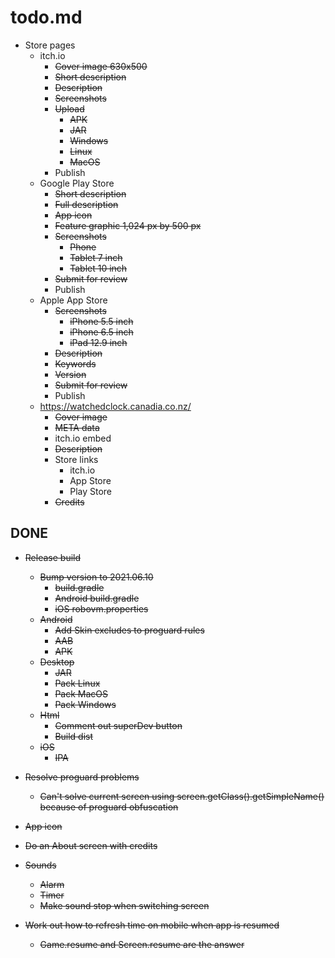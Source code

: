 # todo.md
          
  + Store pages
      - itch.io
          - ~~Cover image 630x500~~
          - ~~Short description~~
          - ~~Description~~
          - ~~Screenshots~~
          - ~~Upload~~
              - ~~APK~~
              - ~~JAR~~
              - ~~Windows~~
              - ~~Linux~~
              - ~~MacOS~~
          - Publish
      - Google Play Store
          - ~~Short description~~
          - ~~Full description~~
          - ~~App icon~~
          - ~~Feature graphic 1,024 px by 500 px~~
          - ~~Screenshots~~
              - ~~Phone~~
              - ~~Tablet 7 inch~~
              - ~~Tablet 10 inch~~
          - ~~Submit for review~~
          - Publish
      - Apple App Store
          - ~~Screenshots~~
              - ~~iPhone 5.5 inch~~
              - ~~iPhone 6.5 inch~~
              - ~~iPad 12.9 inch~~
          - ~~Description~~
          - ~~Keywords~~
          - ~~Version~~
          - ~~Submit for review~~
          - Publish
      - https://watchedclock.canadia.co.nz/
          - ~~Cover image~~
          - ~~META data~~
          - itch.io embed
          - ~~Description~~
          - Store links
              - itch.io
              - App Store
              - Play Store
          - ~~Credits~~
      
## DONE

  + ~~Release build~~
      - ~~Bump version to 2021.06.10~~
          - ~~build.gradle~~
          - ~~Android build.gradle~~
          - ~~iOS robovm.properties~~
      - ~~Android~~
          - ~~Add Skin excludes to proguard rules~~
          - ~~AAB~~
          - ~~APK~~
      - ~~Desktop~~
          - ~~JAR~~
          - ~~Pack Linux~~
          - ~~Pack MacOS~~
          - ~~Pack Windows~~
      - ~~Html~~
          - ~~Comment out superDev button~~
          - ~~Build dist~~
      - ~~iOS~~
          - ~~IPA~~

  + ~~Resolve proguard problems~~
      - ~~Can't solve current screen using screen.getClass().getSimpleName() because of 
        proguard obfuscation~~
      
  + ~~App icon~~
  
  + ~~Do an About screen with credits~~
  
  + ~~Sounds~~
      - ~~Alarm~~
      - ~~Timer~~
      - ~~Make sound stop when switching screen~~

  + ~~Work out how to refresh time on mobile when app is resumed~~
      + ~~Game.resume and Screen.resume are the answer~~
